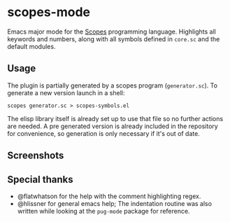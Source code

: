 # scopes-mode
Emacs major mode for the [Scopes](http://scopes.rocks/) programming language.
Highlights all keywords and numbers, along with all symbols defined in
`core.sc` and the default modules.

## Usage
The plugin is partially generated by a scopes program (`generator.sc`). To generate a new
version launch in a shell:

`scopes generator.sc > scopes-symbols.el`

The elisp library itself is already set up to use that file so no further
actions are needed. A pre generated version is already included in the
repository for convenience, so generation is only necessary if it's out of date.

## Screenshots

## Special thanks

- @flatwhatson for the help with the comment highlighting regex.
- @hlissner for general emacs help; The indentation routine was also written
  while looking at the `pug-mode` package for reference.
